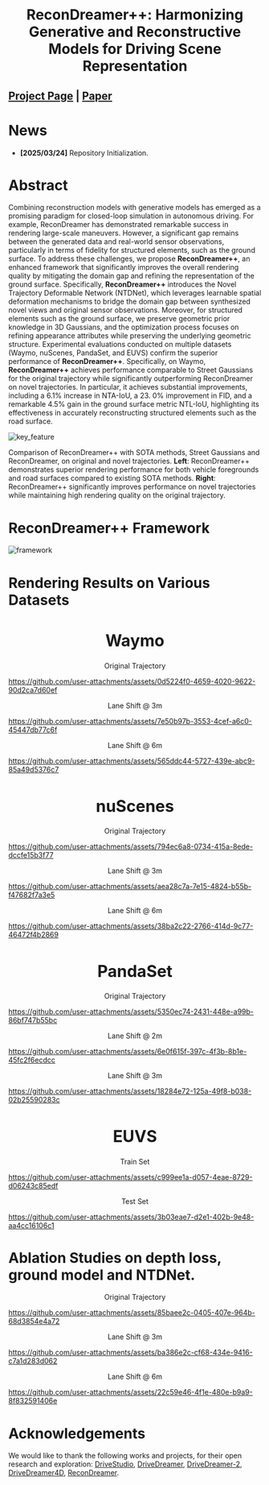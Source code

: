 <div align="center">   
  
# ReconDreamer++: Harmonizing Generative and Reconstructive Models for Driving Scene Representation
</div>

 
## [Project Page](https://recondreamer-plus.github.io/) | [Paper]()

# News
- **[2025/03/24]** Repository Initialization.

# Abstract 

Combining reconstruction models with generative models has emerged as a promising paradigm for closed-loop simulation in autonomous driving. For example, ReconDreamer has demonstrated remarkable success in rendering large-scale maneuvers. However, a significant gap remains between the generated data and real-world sensor observations, particularly in terms of fidelity for structured elements, such as the ground surface. To address these challenges, we propose **ReconDreamer++**, an enhanced framework that significantly improves the overall rendering quality by mitigating the domain gap and refining the representation of the ground surface. Specifically, **ReconDreamer++** introduces the Novel Trajectory Deformable Network (NTDNet), which leverages learnable spatial deformation mechanisms to bridge the domain gap between synthesized novel views and original sensor observations. Moreover, for structured elements such as the ground surface, we preserve geometric prior knowledge in 3D Gaussians, and the optimization process focuses on refining appearance attributes while preserving the underlying geometric structure. Experimental evaluations conducted on multiple datasets (Waymo, nuScenes, PandaSet, and EUVS) confirm the superior performance of **ReconDreamer++**. Specifically, on Waymo, **ReconDreamer++** achieves performance comparable to Street Gaussians for the original trajectory while significantly outperforming ReconDreamer on novel trajectories. In particular, it achieves substantial improvements, including a 6.1% increase in NTA-IoU, a 23. 0% improvement in FID, and a remarkable 4.5% gain in the ground surface metric NTL-IoU, highlighting its effectiveness in accurately reconstructing structured elements such as the road surface.

![key_feature](https://github.com/user-attachments/assets/f591726c-a316-4373-97d9-b38ae4fd087e)

Comparison of ReconDreamer++ with SOTA methods, Street Gaussians and ReconDreamer, on original and novel trajectories. **Left**: ReconDreamer++ demonstrates superior rendering performance for both vehicle foregrounds and road surfaces compared to existing SOTA methods. **Right**: ReconDreamer++ significantly improves performance on novel trajectories while maintaining high rendering quality on the original trajectory.

# ReconDreamer++ Framework

![framework](https://github.com/user-attachments/assets/5d673deb-3dc3-4b41-86af-970e17022644)

# Rendering Results on Various Datasets
<div align="center">
    <h1 style="font-size: 32px;">Waymo</h1>
</div>

<div align="center">
    Original Trajectory
</div>

https://github.com/user-attachments/assets/0d5224f0-4659-4020-9622-90d2ca7d60ef

<div align="center">
    Lane Shift @ 3m
</div>

https://github.com/user-attachments/assets/7e50b97b-3553-4cef-a6c0-45447db77c6f

<div align="center">
    Lane Shift @ 6m
</div>

https://github.com/user-attachments/assets/565ddc44-5727-439e-abc9-85a49d5376c7

<div align="center">
    <h1 style="font-size: 32px;">nuScenes</h1>
</div>


<div align="center">
    Original Trajectory
</div>

https://github.com/user-attachments/assets/794ec6a8-0734-415a-8ede-dccfe15b3f77

<div align="center">
    Lane Shift @ 3m
</div>

https://github.com/user-attachments/assets/aea28c7a-7e15-4824-b55b-f47682f7a3e5

<div align="center">
    Lane Shift @ 6m
</div>

https://github.com/user-attachments/assets/38ba2c22-2766-414d-9c77-46472f4b2869

<div align="center">
    <h1 style="font-size: 32px;">PandaSet</h1>
</div>


<div align="center">
    Original Trajectory
</div>

https://github.com/user-attachments/assets/5350ec74-2431-448e-a99b-86bf747b55bc

<div align="center">
    Lane Shift @ 2m
</div>

https://github.com/user-attachments/assets/6e0f615f-397c-4f3b-8b1e-45fc2f6ecdcc

<div align="center">
    Lane Shift @ 3m
</div>

https://github.com/user-attachments/assets/18284e72-125a-49f8-b038-02b25590283c

<div align="center">
    <h1 style="font-size: 32px;">EUVS</h1>
</div>


<div align="center">
    Train Set
</div>

https://github.com/user-attachments/assets/c999ee1a-d057-4eae-8729-d06243c85edf

<div align="center">
    Test Set
</div>

https://github.com/user-attachments/assets/3b03eae7-d2e1-402b-9e48-aa4cc16106c1

# Ablation Studies on depth loss, ground model and NTDNet.

<div align="center">
    Original Trajectory
</div>

https://github.com/user-attachments/assets/85baee2c-0405-407e-964b-68d3854e4a72

<div align="center">
    Lane Shift @ 3m
</div>

https://github.com/user-attachments/assets/ba386e2c-cf68-434e-9416-c7a1d283d062

<div align="center">
    Lane Shift @ 6m
</div>

https://github.com/user-attachments/assets/22c59e46-4f1e-480e-b9a9-8f832591406e

# Acknowledgements
We would like to thank the following works and projects, for their open research and exploration: [DriveStudio](https://github.com/ziyc/drivestudio), [DriveDreamer](https://github.com/JeffWang987/DriveDreamer), 
[DriveDreamer-2](https://github.com/f1yfisher/DriveDreamer2), [DriveDreamer4D](https://github.com/GigaAI-research/DriveDreamer4D), [ReconDreamer](https://github.com/GigaAI-research/ReconDreamer).

<!-- # Bibtex
If this work is helpful for your research, please consider citing the following BibTeX entry.

```
@inproceedings{zhao2024drive,
    title={DriveDreamer4D: World Models Are Effective Data Machines for 4D Driving Scene Representation}, 
    author={Guosheng Zhao and Chaojun Ni and Xiaofeng Wang and Zheng Zhu and Xueyang Zhang and Yida Wang and Guan Huang and Xinze Chen and Boyuan Wang and Youyi Zhang and Wenjun Mei and Xingang Wang},
    journal={arxiv arXiv preprint arXiv:2410.13571},
    year={2024},
} -->


